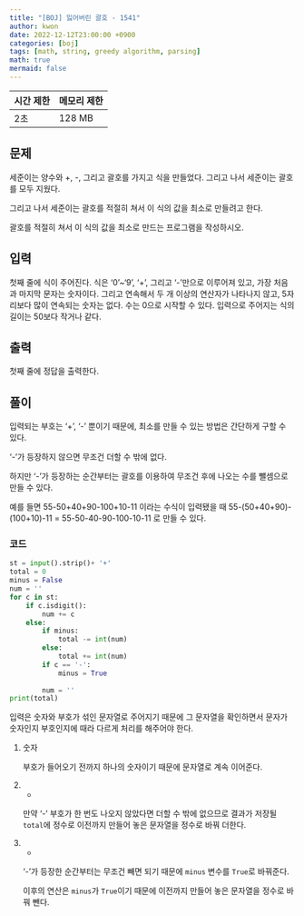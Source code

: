 ```yaml
---
title: "[BOJ] 잃어버린 괄호 - 1541"
author: kwon
date: 2022-12-12T23:00:00 +0900
categories: [boj]
tags: [math, string, greedy algorithm, parsing]
math: true
mermaid: false
---
```

| 시간 제한 | 메모리 제한 |
| --- | --- |
| 2초 | 128 MB |

## 문제

세준이는 양수와 +, -, 그리고 괄호를 가지고 식을 만들었다. 그리고 나서 세준이는 괄호를 모두 지웠다.

그리고 나서 세준이는 괄호를 적절히 쳐서 이 식의 값을 최소로 만들려고 한다.

괄호를 적절히 쳐서 이 식의 값을 최소로 만드는 프로그램을 작성하시오.

## 입력

첫째 줄에 식이 주어진다. 식은 ‘0’~‘9’, ‘+’, 그리고 ‘-’만으로 이루어져 있고, 가장 처음과 마지막 문자는 숫자이다. 그리고 연속해서 두 개 이상의 연산자가 나타나지 않고, 5자리보다 많이 연속되는 숫자는 없다. 수는 0으로 시작할 수 있다. 입력으로 주어지는 식의 길이는 50보다 작거나 같다.

## 출력

첫째 줄에 정답을 출력한다.

## 풀이

입력되는 부호는 ‘+’, ‘-’ 뿐이기 때문에, 최소를 만들 수 있는 방법은 간단하게 구할 수 있다.

‘-’가 등장하지 않으면 무조건 더할 수 밖에 없다.

하지만 ‘-’가 등장하는 순간부터는 괄호를 이용하여 무조건 후에 나오는 수를 뺄셈으로 만들 수 있다.

예를 들면 55-50+40+90-100+10-11 이라는 수식이 입력됐을 때 55-(50+40+90)-(100+10)-11 = 55-50-40-90-100-10-11 로 만들 수 있다.

### 코드

```python
st = input().strip()+ '+'
total = 0
minus = False
num = ''
for c in st:
    if c.isdigit():
        num += c
    else:
        if minus:
            total -= int(num)
        else:
            total += int(num)
        if c == '-':
            minus = True
            
        num = ''
print(total)
```

입력은 숫자와 부호가 섞인 문자열로 주어지기 때문에 그 문자열을 확인하면서 문자가 숫자인지 부호인지에 때라 다르게 처리를 해주어야 한다.

1. 숫자
    
    부호가 들어오기 전까지 하나의 숫자이기 때문에 문자열로 계속 이어준다.
    
2. +
    
    만약 ‘-’ 부호가 한 번도 나오지 않았다면 더할 수 밖에 없으므로 결과가 저장될 `total`에 정수로 이전까지 만들어 놓은 문자열을 정수로 바꿔 더한다.
    
3. -
    
    ‘-’가 등장한 순간부터는 무조건 빼면 되기 때문에 `minus` 변수를 `True`로 바꿔준다.
    
    이후의 연산은 `minus`가 `True`이기 때문에 이전까지 만들어 놓은 문자열을 정수로 바꿔 뺀다.